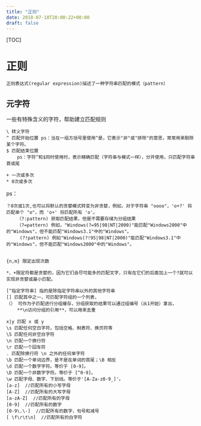 ```yaml
---
title: "正则"
date: 2018-07-18T20:00:22+08:00
draft: false
---
```


[TOC]

# 正则
	
	正则表达式(regular expression)描述了一种字符串匹配的模式（pattern）

## 元字符

一些有特殊含义的字符，帮助建立匹配规则

	\ 转义字符
	^ 匹配开始位置 ps：当在一组方括号里使用^是，它表示"非"或"排除"的意思，常常用来剔除某个字符。
	$ 匹配结束位置	
		ps：字符^和$同时使用时，表示精确匹配（字符串与模式一样），分开使用，只匹配字符串首或尾

	+ 一次或多次
	* 0次或多次

ps：

	？0次或1次,也可以将默认的贪婪模式转变为非贪婪，例如，对于字符串 "oooo"，'o+?' 将匹配单个 "o"，而 'o+' 将匹配所有 'o'。
		（?:pattern) 获取匹配结果，但是不需要存储为分组结果	
		（?=pattern) 例如，"Windows(?=95|98|NT|2000)"能匹配"Windows2000"中的"Windows"，但不能匹配"Windows3.1"中的"Windows"。
	     (?!pattern) 例如"Windows(?!95|98|NT|2000)"能匹配"Windows3.1"中的"Windows"，但不能匹配"Windows2000"中的"Windows"。


	{n,m} 限定出现次数
	
	*、+限定符都是贪婪的，因为它们会尽可能多的匹配文字，只有在它们的后面加上一个?就可以实现非贪婪或最小匹配。

	[^指定字符串] 指的是除指定字符串以外的其他字符串
	[] 匹配其中之一，可匹配字符组的一个列表，
	（） 可作为子匹配进行分组缓存，分组获取的结果可以通过组编号（从1开始）拿出，
		**\n访问分组的引用**，可以用来去重

	x|y 匹配 x 或 y
	\s 匹配任何空白字符，包括空格、制表符、换页符等
	\S 匹配任何非空白字符
	\n 匹配一个换行符
	\r 匹配一个回车符
	. 匹配除换行符 \n 之外的任何单字符
	\b 匹配一个单词边界，是不是在单词的首尾；\B 相反
	\d 匹配一个数字字符。等价于 [0-9]。
	\D 匹配一个非数字字符。等价于 [^0-9]。
	\w 匹配字母、数字、下划线。等价于'[A-Za-z0-9_]'。
	[a-z]  //匹配所有的小写字母
	[A-Z]  //匹配所有的大写字母
	[a-zA-Z]  //匹配所有的字母
	[0-9]  //匹配所有的数字
	[0-9\.\-]  //匹配所有的数字，句号和减号
	[ \f\r\t\n]  //匹配所有的白字符

